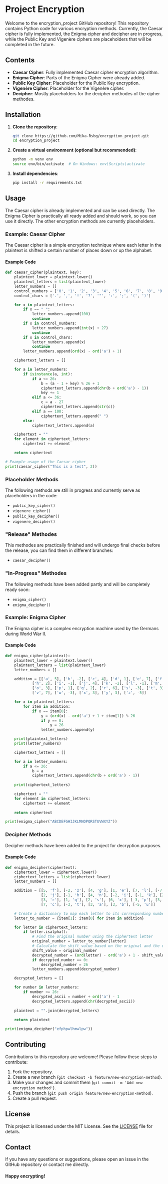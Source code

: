 # Project Encryption

Welcome to the encryption_project GitHub repository! This repository contains Python code for various encryption methods. Currently, the Caesar cipher is fully implemented, the Enigma cipher and decipher are in progress, while the Public Key and Vigenère ciphers are placeholders that will be completed in the future.

## Contents

- **Caesar Cipher**: Fully implemented Caesar cipher encryption algorithm.
- **Enigma Cipher**: Parts of the Enigma Cipher were already added.
- **Public Key Cipher**: Placeholder for the Public Key encryption.
- **Vigenère Cipher**: Placeholder for the Vigenère cipher.
- **Decipher**: Mostly placeholders for the decipher methodes of the cipher methodes.

## Installation

1. **Clone the repository**:
   ```sh
   git clone https://github.com/Mika-Rsbg/encryption_project.git
   cd encryption_project
   ```

2. **Create a virtual environment (optional but recommended)**:
   ```sh
   python -m venv env
   source env/bin/activate  # On Windows: env\Scripts\activate
   ```

3. **Install dependencies**:
   ```sh
   pip install -r requirements.txt
   ```

## Usage

The Caesar cipher is already implemented and can be used directly. The Enigma Cipher is practically all ready added and should work, so you can use it directly. The other encryption methods are currently placeholders.

### Example: Caesar Cipher

The Caesar cipher is a simple encryption technique where each letter in the plaintext is shifted a certain number of places down or up the alphabet.

#### Example Code

```python
def caesar_cipher(plaintext, key):
    plaintext_lower = plaintext.lower()
    plaintext_letters = list(plaintext_lower)
    letter_numbers = []
    control_numbers = ['0', '1', '2', '3', '4', '5', '6', '7', '8', '9']
    control_chars = ['.', ',', '!', '?', '"', ':', ';', '(', ')']

    for x in plaintext_letters:
        if x == " ":
            letter_numbers.append(100)
            continue
        if x in control_numbers:
            letter_numbers.append(int(x) + 27)
            continue
        if x in control_chars:
            letter_numbers.append(x)
            continue
        letter_numbers.append(ord(x) - ord('a') + 1)

    ciphertext_letters = []

    for a in letter_numbers:
        if isinstance(a, int):
            if a <= 26:
                b = (a - 1 + key) % 26 + 1
                ciphertext_letters.append(chr(b + ord('a') - 1))
                key += 1
            elif a <= 36:
                c = a - 27
                ciphertext_letters.append(str(c))
            elif a == 100:
                ciphertext_letters.append(" ")
        else:
            ciphertext_letters.append(a)

    ciphertext = ""
    for element in ciphertext_letters:
        ciphertext += element

    return ciphertext

# Example usage of the Caesar cipher
print(caesar_cipher("This is a test", 2))
```

### Placeholder Methods

The following methods are still in progress and currently serve as placeholders in the code:

- `public_key_cipher()`
- `vigenere_cipher()`
- `public_key_decipher()`
- `vigenere_decipher()`

### "Release" Methodes
This methodes are practically finished and will undergo final checks before the release, you can find them in different branches:

- `caesar_decipher()`

### "In-Progress" Methodes

The following methods have been added partly and will be completely ready soon:

- `enigma_cipher()`
- `enigma_decipher()`

### Example: Enigma Cipher

The Enigma cipher is a complex encryption machine used by the Germans during World War II.

#### Example Code

```python
def enigma_cipher(plaintext):
    plaintext_lower = plaintext.lower()
    plaintext_letters = list(plaintext_lower)
    letter_numbers = []

    addition = [['a', 5], ['b', -2], ['c', 4], ['d', 1], ['e', 7], ['f', -7], ['g', -3], 
            ['h', 2], ['i', -1], ['j', 4], ['k', -2], ['l', -1], ['m', 2], ['n', -1], 
            ['o', 3], ['p', 1], ['q', 2], ['r', 6], ['s', -3], ['t', 3], ['u', 1], 
            ['v', 7], ['w', -3], ['x', 3], ['y', 3], ['z', -5]]

    for x in plaintext_letters:
        for item in addition:
            if x == item[0]:
                y = (ord(x) - ord('a') + 1 + item[1]) % 26
                if y == 0:
                    y = 26
                letter_numbers.append(y)

    print(plaintext_letters)
    print(letter_numbers)

    ciphertext_letters = []

    for a in letter_numbers:
        if a <= 26:
            b = a
            ciphertext_letters.append(chr(b + ord('a') - 1))
    
    print(ciphertext_letters)

    ciphertext = ""
    for element in ciphertext_letters:
        ciphertext += element
    
    return ciphertext

print(enigma_cipher("ABCDEFGHIJKLMNOPQRSTUVWXYZ"))
```

### Decipher Methods

Decipher methods have been added to the project for decryption purposes.

#### Example Code

```python
def enigma_decipher(ciphertext):
    ciphertext_lower = ciphertext.lower()
    ciphertext_letters = list(ciphertext_lower)
    letter_numbers = []

    addition = [[5, 'f'], [-2, 'z'], [4, 'g'], [1, 'e'], [7, 'l'], [-7, 'y'], [-3, 'd'],
                [2, 'j'], [-1, 'h'], [4, 'n'], [-2, 'i'], [-1, 'k'], [2, 'o'], [-1, 'm'],
                [3, 'r'], [1, 'q'], [2, 's'], [6, 'x'], [-3, 'p'], [3, 'w'], [1, 'v'],
                [7, 'c'], [-3, 't'], [3, 'a'], [3, 'b'], [-5, 'u']]

    # Create a dictionary to map each letter to its corresponding number
    letter_to_number = {item[1]: item[0] for item in addition}

    for letter in ciphertext_letters:
        if letter.isalpha():
            # Find the original number using the ciphertext letter
            original_number = letter_to_number[letter]
            # Calculate the shift value based on the original and the encrypted letter
            shift_value = original_number
            decrypted_number = (ord(letter) - ord('a') + 1 - shift_value) % 26
            if decrypted_number == 0:
                decrypted_number = 26
            letter_numbers.append(decrypted_number)

    decrypted_letters = []

    for number in letter_numbers:
        if number <= 26:
            decrypted_ascii = number + ord('a') - 1
            decrypted_letters.append(chr(decrypted_ascii))
    
    plaintext = "".join(decrypted_letters)
    
    return plaintext

print(enigma_decipher("efphpwlhmwlpw"))
```

## Contributing

Contributions to this repository are welcome! Please follow these steps to contribute:

1. Fork the repository.
2. Create a new branch (`git checkout -b feature/new-encryption-method`).
3. Make your changes and commit them (`git commit -m 'Add new encryption method'`).
4. Push the branch (`git push origin feature/new-encryption-method`).
5. Create a pull request.
   
## License

This project is licensed under the MIT License. See the <a href="/Mika-Rsbg/project_encryption/blob/main/LICENSE">LICENSE</a> file for details.

## Contact

If you have any questions or suggestions, please open an issue in the GitHub repository or contact me directly.

#### Happy encrypting!
